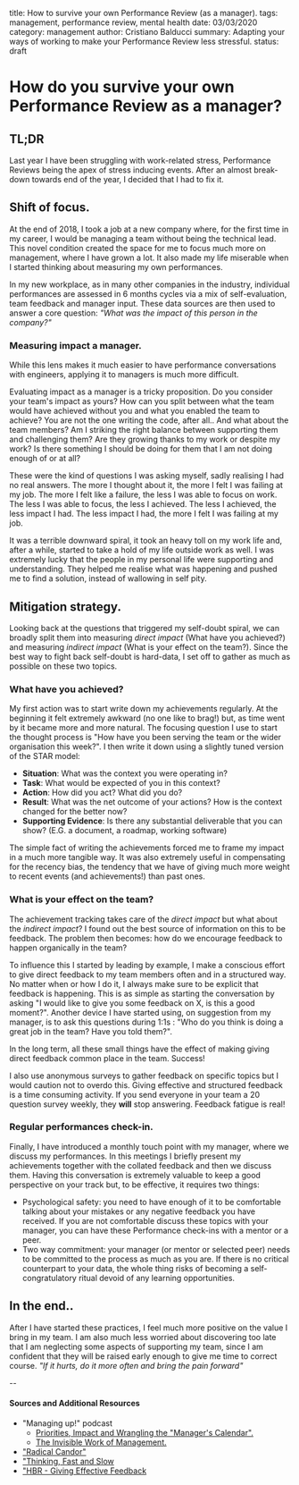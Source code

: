 title: How to survive your own Performance Review (as a manager).
tags: management, performance review, mental health
date: 03/03/2020
category: management
author: Cristiano Balducci
summary: Adapting your ways of working to make your Performance Review less stressful.
status: draft
# How do you survive your own Performance Review as a manager?

## TL;DR
Last year I have been struggling with work-related stress, Performance Reviews being the apex of stress inducing events. After an almost break-down towards end of the year, I decided that I had to fix it.

## Shift of focus.
At the end of 2018, I took a job at a new company where, for the first time in my career, I would be managing a team without being the technical lead. This novel condition created the space for me to focus much more on management, where I have grown a lot. It also made my life miserable when I started thinking about measuring my own performances.

In my new workplace, as in many other companies in the industry, individual performances are assessed in 6 months cycles via a mix of self-evaluation, team feedback and manager input.
These data sources are then used to answer a core question: *"What was the impact of this person in the company?"*

### Measuring impact a manager.
While this lens makes it much easier to have performance conversations with engineers, applying it to managers is much more difficult.

Evaluating impact as a manager is a tricky proposition. Do you consider your team's impact as yours? How can you split between what the team would have achieved without you and what you enabled the team to achieve? You are not the one writing the code, after all..
And what about the team members? Am I striking the right balance between supporting them and challenging them? Are they growing thanks to my work or despite my work? Is there something I should be doing for them that I am not doing enough of or at all?

These were the kind of questions I was asking myself, sadly realising I had no real answers. The more I thought about it, the more I felt I was failing at my job. The more I felt like a failure, the less I was able to focus on work. The less I was able to focus, the less I achieved. The less I achieved, the less impact I had. The less impact I had, the more I felt I was failing at my job.

It was a terrible downward spiral, it took an heavy toll on my work life and, after a while, started to take a hold of my life outside work as well.
I was extremely lucky that the people in my personal life were supporting and understanding. They helped me realise what was happening and pushed me to find a solution, instead of wallowing in self pity.

## Mitigation strategy.
Looking back at the questions that triggered my self-doubt spiral, we can broadly split them into measuring *direct impact* (What have you achieved?) and measuring *indirect impact* (What is your effect on the team?). Since the best way to fight back self-doubt is hard-data, I set off to gather as much as possible on these two topics.


### What have you achieved?
My first action was to start write down my achievements regularly. At the beginning it felt extremely awkward (no one like to brag!) but, as time went by it became more and more natural. The focusing question I use to start the thought process is "How have you been serving the team or the wider organisation this week?". I then write it down using a slightly tuned version of the STAR model:

* **Situation**: What was the context you were operating in?
* **Task**: What would be expected of you in this context?
* **Action**: How did you act? What did you do?
* **Result**: What was the net outcome of your actions? How is the context changed for the better now?
* **Supporting Evidence**: Is there any substantial deliverable that you can show? (E.G. a document, a roadmap, working software)

The simple fact of writing the achievements forced me to frame my impact in a much more tangible way. It was also extremely useful in compensating for the recency bias, the tendency that we have of giving much more weight to recent events (and achievements!) than past ones.

### What is your effect on the team?
The achievement tracking takes care of the _direct impact_ but what about the _indirect impact_? I found out the best source of information on this to be feedback. The problem then becomes: how do we encourage feedback to happen organically in the team?

To influence this I started by leading by example, I make a conscious effort to give direct feedback to my team members often and in a structured way. No matter when or how I do it, I always make sure to be explicit that feedback is happening. This is as simple as starting the conversation by asking "I would like to give you some feedback on X, is this a good moment?". Another device I have started using, on suggestion from my manager, is to ask this questions during 1:1s : "Who do you think is doing a great job in the team? Have you told them?".

In the long term, all these small things have the effect of making giving direct feedback common place in the team. Success!

I also use anonymous surveys to gather feedback on specific topics but I would caution not to overdo this. Giving effective and structured feedback is a time consuming activity. If you send everyone in your team a 20 question survey weekly, they **will** stop answering. Feedback fatigue is real!

### Regular performances check-in.
Finally, I have introduced a monthly touch point with my manager, where we discuss my performances. In this meetings I briefly present my achievements together with the collated feedback and then we discuss them. Having this conversation is extremely valuable to keep a good perspective on your track but, to be effective, it requires two things:

* Psychological safety: you need to have enough of it to be comfortable talking about your mistakes or any negative feedback you have received. If you are not comfortable discuss these topics with your manager, you can have these Performance check-ins with a mentor or a peer.
* Two way commitment: your manager (or mentor or selected peer) needs to be committed to the process as much as you are. If there is no critical counterpart to your data, the whole thing risks of becoming a self-congratulatory ritual devoid of any learning opportunities.

## In the end..
After I have started these practices, I feel much more positive on the value I bring in my team. I am also much less worried about discovering too late that I am neglecting some aspects of supporting my team, since I am confident that they will be raised early enough to give me time to correct course.
*"If it hurts, do it more often and bring the pain forward"*

--
#### Sources and Additional Resources

* "Managing up!" podcast
	- [Priorities, Impact and Wrangling the "Manager's Calendar".](https://managingup.simplecast.com/episodes/050e2cca)
	- [The Invisible Work of Management.](https://managingup.simplecast.com/episodes/the-invisible-work-of-management)
* ["Radical Candor"](https://www.goodreads.com/book/show/39313439-radical-candor)
* ["Thinking, Fast and Slow](https://www.goodreads.com/book/show/14062004-thinking-fast-and-slow)
* ["HBR - Giving Effective Feedback](https://www.goodreads.com/book/show/21413978-giving-effective-feedback)
